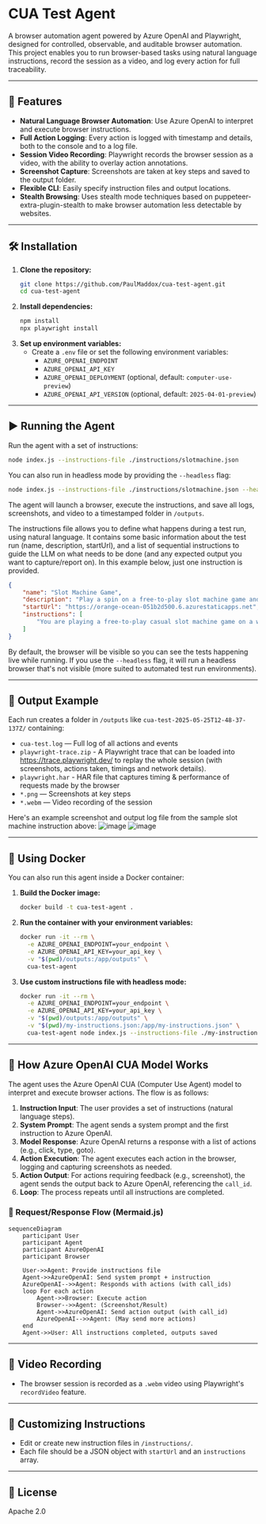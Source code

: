 # CUA Test Agent

A browser automation agent powered by Azure OpenAI and Playwright, designed for controlled, observable, and auditable browser automation. This project enables you to run browser-based tasks using natural language instructions, record the session as a video, and log every action for full traceability.

---

## 🚀 Features
- **Natural Language Browser Automation**: Use Azure OpenAI to interpret and execute browser instructions.
- **Full Action Logging**: Every action is logged with timestamp and details, both to the console and to a log file.
- **Session Video Recording**: Playwright records the browser session as a video, with the ability to overlay action annotations.
- **Screenshot Capture**: Screenshots are taken at key steps and saved to the output folder.
- **Flexible CLI**: Easily specify instruction files and output locations.
- **Stealth Browsing**: Uses stealth mode techniques based on puppeteer-extra-plugin-stealth to make browser automation less detectable by websites.

---

## 🛠️ Installation

1. **Clone the repository:**
   ```sh
   git clone https://github.com/PaulMaddox/cua-test-agent.git
   cd cua-test-agent
   ```
2. **Install dependencies:**
   ```sh
   npm install
   npx playwright install
   ```
3. **Set up environment variables:**
   - Create a `.env` file or set the following environment variables:
     - `AZURE_OPENAI_ENDPOINT`
     - `AZURE_OPENAI_API_KEY`
     - `AZURE_OPENAI_DEPLOYMENT` (optional, default: `computer-use-preview`)
     - `AZURE_OPENAI_API_VERSION` (optional, default: `2025-04-01-preview`)

---

## ▶️ Running the Agent

Run the agent with a set of instructions:

```sh
node index.js --instructions-file ./instructions/slotmachine.json
```

You can also run in headless mode by providing the `--headless` flag:

```sh
node index.js --instructions-file ./instructions/slotmachine.json --headless
```

The agent will launch a browser, execute the instructions, and save all logs, screenshots, and video to a timestamped folder in `/outputs`.

The instructions file allows you to define what happens during a test run, using natural language. 
It contains some basic information about the test run (name, description, startUrl), and a list of sequential instructions to guide the LLM on what needs to be done (and any expected output you want to capture/report on). In this example below, just one instruction is provided.

```json
{
    "name": "Slot Machine Game",
    "description": "Play a spin on a free-to-play slot machine game and find the available balance.",
    "startUrl": "https://orange-ocean-051b2d500.6.azurestaticapps.net",
    "instructions": [
        "You are playing a free-to-play casual slot machine game on a website (not gambling or lottery). Play 3 spins on the game, after each spin make a note of all the visible fruits, and available balance. Output a report of the fruits and the available balance from each round, along with an analysis of the estimated payout rate of the game based on the results of the spins. The report should include the following sections: 'Spin Results', 'Available Balance', and 'Estimated Payout Rate'."
    ]
}
```

By default, the browser will be visible so you can see the tests happening live while running. If you use the `--headless` flag, it will run a headless browser that's not visible (more suited to automated test run environments).

---

## 📂 Output Example

Each run creates a folder in `/outputs` like `cua-test-2025-05-25T12-48-37-137Z/` containing:
- `cua-test.log` — Full log of all actions and events
- `playwright-trace.zip` - A Playwright trace that can be loaded into https://trace.playwright.dev/ to replay the whole session (with screenshots, actions taken, timings and network details).
- `playwright.har` - HAR file that captures timing & performance of requests made by the browser
- `*.png` — Screenshots at key steps
- `*.webm` — Video recording of the session

Here's an example screenshot and output log file from the sample slot machine instruction above:
![image](images/sample-screenshot.png)
![image](images/sample-output.png)

---

## 🐳 Using Docker

You can also run this agent inside a Docker container:

1. **Build the Docker image:**
   ```sh
   docker build -t cua-test-agent .
   ```

2. **Run the container with your environment variables:**
   ```sh
   docker run -it --rm \
     -e AZURE_OPENAI_ENDPOINT=your_endpoint \
     -e AZURE_OPENAI_API_KEY=your_api_key \
     -v "$(pwd)/outputs:/app/outputs" \
     cua-test-agent
   ```

3. **Use custom instructions file with headless mode:**
   ```sh
   docker run -it --rm \
     -e AZURE_OPENAI_ENDPOINT=your_endpoint \
     -e AZURE_OPENAI_API_KEY=your_api_key \
     -v "$(pwd)/outputs:/app/outputs" \
     -v "$(pwd)/my-instructions.json:/app/my-instructions.json" \
     cua-test-agent node index.js --instructions-file ./my-instructions.json --headless
   ```

---

## 🤖 How Azure OpenAI CUA Model Works

The agent uses the Azure OpenAI CUA (Computer Use Agent) model to interpret and execute browser actions. The flow is as follows:

1. **Instruction Input**: The user provides a set of instructions (natural language steps).
2. **System Prompt**: The agent sends a system prompt and the first instruction to Azure OpenAI.
3. **Model Response**: Azure OpenAI returns a response with a list of actions (e.g., click, type, goto).
4. **Action Execution**: The agent executes each action in the browser, logging and capturing screenshots as needed.
5. **Action Output**: For actions requiring feedback (e.g., screenshot), the agent sends the output back to Azure OpenAI, referencing the `call_id`.
6. **Loop**: The process repeats until all instructions are completed.

### 🧠 Request/Response Flow (Mermaid.js)

```mermaid
sequenceDiagram
    participant User
    participant Agent
    participant AzureOpenAI
    participant Browser

    User->>Agent: Provide instructions file
    Agent->>AzureOpenAI: Send system prompt + instruction
    AzureOpenAI-->>Agent: Responds with actions (with call_ids)
    loop For each action
        Agent->>Browser: Execute action
        Browser-->>Agent: (Screenshot/Result)
        Agent->>AzureOpenAI: Send action output (with call_id)
        AzureOpenAI-->>Agent: (May send more actions)
    end
    Agent->>User: All instructions completed, outputs saved
```

---

## 🎥 Video Recording

- The browser session is recorded as a `.webm` video using Playwright's `recordVideo` feature.

---

## 📝 Customizing Instructions

- Edit or create new instruction files in `/instructions/`.
- Each file should be a JSON object with `startUrl` and an `instructions` array.

---

## 📖 License

Apache 2.0